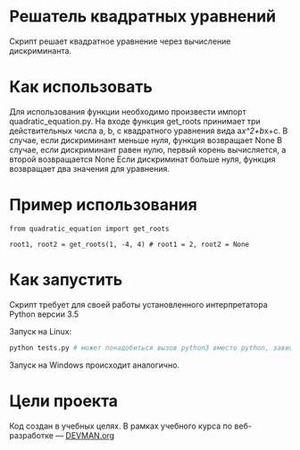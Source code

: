 # Решатель квадратных уравнений

Скрипт решает квадратное уравнение через вычисление дискриминанта.

# Как использовать

Для использования функции необходимо произвести импорт quadratic_equation.py. На входе функция get_roots принимает три действительных числа a, b, c квадратного уравнения вида a*x^2+b*x+c.
В случае, если дискриминант меньше нуля, функция возвращает None
В случае, если дискриминант равен нулю, первый корень вычисляется, а второй возвращается None
Если дискриминат больше нуля, функция возвращает два значения для уравнения.

# Пример использования

```
from quadratic_equation import get_roots

root1, root2 = get_roots(1, -4, 4) # root1 = 2, root2 = None

```

# Как запустить

Скрипт требует для своей работы установленного интерпретатора Python версии 3.5

Запуск на Linux:

```bash
python tests.py # может понадобиться вызов python3 вместо python, зависит от настроек операционной системы
```

Запуск на Windows происходит аналогично.

# Цели проекта

Код создан в учебных целях. В рамках учебного курса по веб-разработке ― [DEVMAN.org](https://devman.org)
